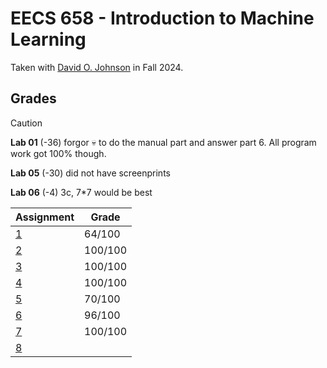 # EECS 658 - Introduction to Machine Learning

Taken with [David O. Johnson](https://web.archive.org/web/https://eecs.ku.edu/people/david-johnson) in Fall 2024.

## Grades

> [!CAUTION]
> **Lab 01** (-36) forgor 💀 to do the manual part and answer part 6. All program work got 100% though.
> 
> **Lab 05** (-30) did not have screenprints
> 
> **Lab 06** (-4) 3c, 7*7 would be best

| Assignment                               | Grade   |
| ---------------------------------------- | ------- |
| [1](./Assignment%201%20Instructions.pdf) | 64/100  |
| [2](./Assignment%202%20Instructions.pdf) | 100/100 |
| [3](./Assignment%203%20Instructions.pdf) | 100/100 |
| [4](./Assignment%204%20Instructions.pdf) | 100/100 |
| [5](./Assignment%205%20Instructions.pdf) | 70/100  |
| [6](./Assignment%206%20Instructions.pdf) | 96/100  |
| [7](./Assignment%207%20Instructions.pdf) | 100/100 |
| [8](./Assignment%208%20Instructions.pdf) |         |
